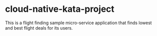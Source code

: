 # cloud-native-kata-project
This is a flight finding sample micro-service application that finds lowest and best flight deals for its users. 
